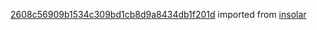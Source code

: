 [2608c56909b1534c309bd1cb8d9a8434db1f201d](https://github.com/insolar/insolar/commit/2608c56909b1534c309bd1cb8d9a8434db1f201d) imported from [insolar](https://github.com/insolar/insolar)

